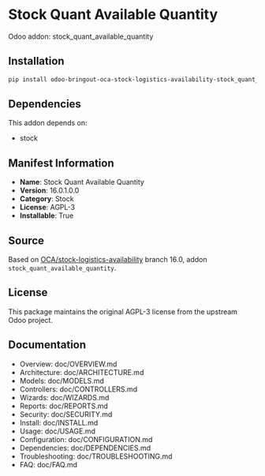 # Stock Quant Available Quantity

Odoo addon: stock_quant_available_quantity

## Installation

```bash
pip install odoo-bringout-oca-stock-logistics-availability-stock_quant_available_quantity
```

## Dependencies

This addon depends on:
- stock

## Manifest Information

- **Name**: Stock Quant Available Quantity
- **Version**: 16.0.1.0.0
- **Category**: Stock
- **License**: AGPL-3
- **Installable**: True

## Source

Based on [OCA/stock-logistics-availability](https://github.com/OCA/stock-logistics-availability) branch 16.0, addon `stock_quant_available_quantity`.

## License

This package maintains the original AGPL-3 license from the upstream Odoo project.

## Documentation

- Overview: doc/OVERVIEW.md
- Architecture: doc/ARCHITECTURE.md
- Models: doc/MODELS.md
- Controllers: doc/CONTROLLERS.md
- Wizards: doc/WIZARDS.md
- Reports: doc/REPORTS.md
- Security: doc/SECURITY.md
- Install: doc/INSTALL.md
- Usage: doc/USAGE.md
- Configuration: doc/CONFIGURATION.md
- Dependencies: doc/DEPENDENCIES.md
- Troubleshooting: doc/TROUBLESHOOTING.md
- FAQ: doc/FAQ.md
